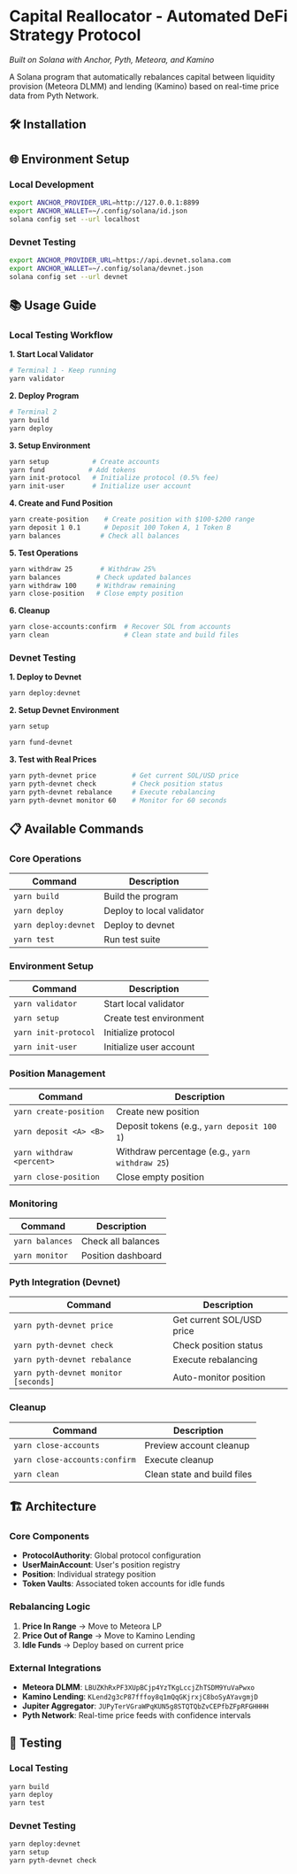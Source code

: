 # Capital Reallocator - Automated DeFi Strategy Protocol

*Built on Solana with Anchor, Pyth, Meteora, and Kamino*

A Solana program that automatically rebalances capital between liquidity provision (Meteora DLMM) and lending (Kamino) based on real-time price data from Pyth Network.

## 🛠️ Installation

## 🌐 Environment Setup

### Local Development
```bash
export ANCHOR_PROVIDER_URL=http://127.0.0.1:8899
export ANCHOR_WALLET=~/.config/solana/id.json
solana config set --url localhost
```

### Devnet Testing
```bash
export ANCHOR_PROVIDER_URL=https://api.devnet.solana.com
export ANCHOR_WALLET=~/.config/solana/devnet.json
solana config set --url devnet
```

## 📚 Usage Guide

### Local Testing Workflow

**1. Start Local Validator**
```bash
# Terminal 1 - Keep running
yarn validator
```

**2. Deploy Program**
```bash
# Terminal 2
yarn build
yarn deploy
```

**3. Setup Environment**
```bash
yarn setup           # Create accounts
yarn fund           # Add tokens
yarn init-protocol   # Initialize protocol (0.5% fee)
yarn init-user       # Initialize user account
```

**4. Create and Fund Position**
```bash
yarn create-position    # Create position with $100-$200 range
yarn deposit 1 0.1      # Deposit 100 Token A, 1 Token B
yarn balances          # Check all balances
```

**5. Test Operations**
```bash
yarn withdraw 25       # Withdraw 25%
yarn balances         # Check updated balances
yarn withdraw 100     # Withdraw remaining
yarn close-position   # Close empty position
```

**6. Cleanup**
```bash
yarn close-accounts:confirm  # Recover SOL from accounts
yarn clean                   # Clean state and build files
```

### Devnet Testing

**1. Deploy to Devnet**
```bash
yarn deploy:devnet
```

**2. Setup Devnet Environment**
```bash
yarn setup

yarn fund-devnet
```
**3. Test with Real Prices**
```bash
yarn pyth-devnet price         # Get current SOL/USD price
yarn pyth-devnet check         # Check position status
yarn pyth-devnet rebalance     # Execute rebalancing
yarn pyth-devnet monitor 60    # Monitor for 60 seconds
```

## 📋 Available Commands

### Core Operations
| Command | Description |
|---------|-------------|
| `yarn build` | Build the program |
| `yarn deploy` | Deploy to local validator |
| `yarn deploy:devnet` | Deploy to devnet |
| `yarn test` | Run test suite |

### Environment Setup
| Command | Description |
|---------|-------------|
| `yarn validator` | Start local validator |
| `yarn setup` | Create test environment |
| `yarn init-protocol` | Initialize protocol |
| `yarn init-user` | Initialize user account |

### Position Management
| Command | Description |
|---------|-------------|
| `yarn create-position` | Create new position |
| `yarn deposit <A> <B>` | Deposit tokens (e.g., `yarn deposit 100 1`) |
| `yarn withdraw <percent>` | Withdraw percentage (e.g., `yarn withdraw 25`) |
| `yarn close-position` | Close empty position |

### Monitoring
| Command | Description |
|---------|-------------|
| `yarn balances` | Check all balances |
| `yarn monitor` | Position dashboard |

### Pyth Integration (Devnet)
| Command | Description |
|---------|-------------|
| `yarn pyth-devnet price` | Get current SOL/USD price |
| `yarn pyth-devnet check` | Check position status |
| `yarn pyth-devnet rebalance` | Execute rebalancing |
| `yarn pyth-devnet monitor [seconds]` | Auto-monitor position |

### Cleanup
| Command | Description |
|---------|-------------|
| `yarn close-accounts` | Preview account cleanup |
| `yarn close-accounts:confirm` | Execute cleanup |
| `yarn clean` | Clean state and build files |

## 🏗️ Architecture

### Core Components
- **ProtocolAuthority**: Global protocol configuration
- **UserMainAccount**: User's position registry  
- **Position**: Individual strategy position
- **Token Vaults**: Associated token accounts for idle funds

### Rebalancing Logic
1. **Price In Range** → Move to Meteora LP
2. **Price Out of Range** → Move to Kamino Lending
3. **Idle Funds** → Deploy based on current price

### External Integrations
- **Meteora DLMM**: `LBUZKhRxPF3XUpBCjp4YzTKgLccjZhTSDM9YuVaPwxo`
- **Kamino Lending**: `KLend2g3cP87fffoy8q1mQqGKjrxjC8boSyAYavgmjD`
- **Jupiter Aggregator**: `JUPyTerVGraWPqKUN5g8STQTQbZvCEPfbZFpRFGHHHH`
- **Pyth Network**: Real-time price feeds with confidence intervals

## 🧪 Testing

### Local Testing
```bash
yarn build
yarn deploy
yarn test
```

### Devnet Testing
```bash
yarn deploy:devnet
yarn setup
yarn pyth-devnet check
```
